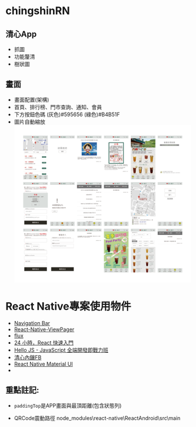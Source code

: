# chingshinRN
## 清心App
* 抓圖
* 功能釐清
* 樹狀圖

## 畫面
* 畫面配置(架構)
* 首頁、排行榜、門市查詢、通知、會員
* 下方按鈕色碼 (灰色)#595656 (綠色)#B4B51F
* 圖片自動縮放
![清心App總覽](/清心APP總覽.png)

# React Native專案使用物件
 * [Navigation Bar](https://github.com/react-native-community/react-native-navbar)
 * [React-Native-ViewPager](https://github.com/zbtang/React-Native-ViewPager)
 * [flux](https://ithelp.ithome.com.tw/articles/10188232)
 * [24 小時，React 快速入門](https://github.com/liscott327/react-quick-tutorial)
 * [Hello JS - JavaScript 全端開發即戰力班](https://github.com/liscott327/hellojs-gitbook)
 * [清心內鑲FB](https://www.facebook.com/plugins/page.php?href=https://www.facebook.com/chingshin1987/&tabs=timeline&width=)
 * [React Native Material UI](https://github.com/xotahal/react-native-material-ui)
 * []()




## 重點註記:
 - `paddingTop`是APP畫面與最頂距離(包含狀態列)



 - QRCode震動路徑
 node_modules\react-native\ReactAndroid\src\main
